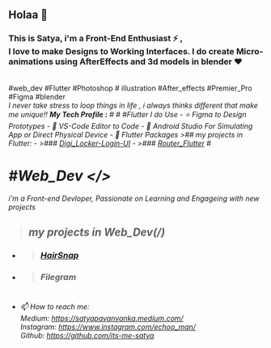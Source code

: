 ## Holaa 👋
<h3>This is Satya, i'm a Front-End Enthusiast ⚡ ,<br>I love to make Designs to Working Interfaces. I do create Micro-animations using AfterEffects and 3d models in blender ♥</h3>
<br>#web_dev #Flutter #Photoshop # illustration #After_effects #Premier_Pro #Figma #blender<br>
<i>I never take stress to loop things in life , i always thinks different that make me unique!!<i>
<b>My Tech Profile :</b>
#
# #Flutter 
I do Use
- ⭐ Figma to Design Prototypes
- 💪 VS-Code Editor to Code
- 📱 Android Studio For Simulating App or Direct Physical Device
- 📮 Flutter Packages  
>## my projects in Flutter:
-  >### <a href="https://github.com/its-me-satya/Digi_Locker-Login-UI">Digi_Locker-Login-UI</a>
-    >### <a href="https://github.com/its-me-satya/Router_Flutter/tree/stage-v.1.0/demo">Router_Flutter</a>
#

# #Web_Dev </>
i'm a Front-end Devloper, Passionate on Learning and Engageing with new projects
>## my projects in Web_Dev(/)
- >###  <a href="https://hairsnap.herokuapp.com/">HairSnap</a>
- >### Filegram


#


- 📫 How to reach me:
<br>Medium: https://satyapavanvanka.medium.com/
<br>Instagram: https://www.instagram.com/echoo_man/
<br>Github: https://github.com/its-me-satya


